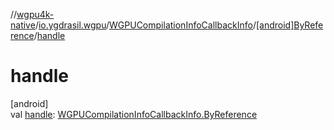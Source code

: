 //[wgpu4k-native](../../../../index.md)/[io.ygdrasil.wgpu](../../index.md)/[WGPUCompilationInfoCallbackInfo](../index.md)/[[android]ByReference](index.md)/[handle](handle.md)

# handle

[android]\
val [handle](handle.md): [WGPUCompilationInfoCallbackInfo.ByReference](../../../io.ygdrasil.wgpu.android/-w-g-p-u-compilation-info-callback-info/-by-reference/index.md)